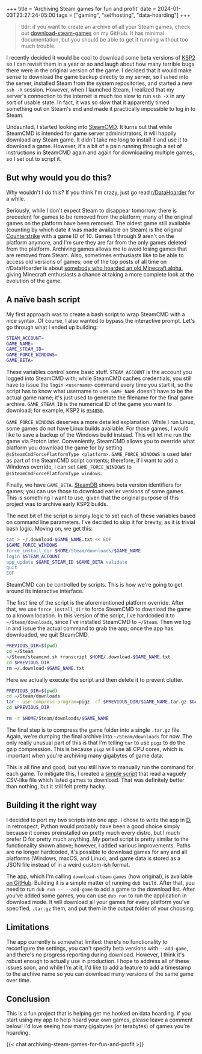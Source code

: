 +++
title = 'Archiving Steam games for fun and profit'
date = 2024-01-03T23:27:24-05:00
tags = ["gaming", "selfhosting", "data-hoarding"]
+++

> tldr: if you want to create an archive of all your Steam games, check out [download-steam-games](https://github.com/LorenDB/download-steam-games) on my GitHub. It has minimal documentation, but you should be able to get it running without too much trouble.

I recently decided it would be cool to download some beta versions of [KSP2](https://www.kerbalspaceprogram.com/games-kerbal-space-program-2) so I can revisit them in a year or so and laugh about how many terrible bugs there were in the original version of the game. I decided that it would make sense to download the game backup directly to my server, so I `ssh`ed into the server, installed Steam from the system repositories, and started a new `ssh -X` session. However, when I launched Steam, I realized that my server's connection to the internet is much too slow to run `ssh -X` in any sort of usable state. In fact, it was so slow that it apparently timed something out on Steam's end and made it practically impossible to log in to Steam.

Undaunted, I started looking into [SteamCMD](https://developer.valvesoftware.com/wiki/SteamCMD). It turns out that while SteamCMD is intended for game server administrators, it will happily download any Steam game. It didn't take me long to install it and use it to download a game. However, it's a bit of a pain running through a set of instructions in SteamCMD again and again for downloading multiple games, so I set out to script it.

## But why would you do this?

Why wouldn't I do this? If you think I'm crazy, just go read [r/DataHoarder](https://www.reddit.com/r/DataHoarder/) for a while.

Seriously, while I don't expect Steam to disappear tomorrow, there is precedent for games to be removed from the platform; many of the original games on the platform have been removed. The oldest game still available (counting by which date it was made available on Steam) is the original [Counterstrike](https://store.steampowered.com/app/10) with a game ID of 10. Games 1 through 9 aren't on the platform anymore, and I'm sure they are far from the only games deleted from the platform. Archiving games allows me to avoid losing games that are removed from Steam. Also, sometimes enthusiasts like to be able to access old versions of games; one of the top posts of all time on r/DataHoarder is about [somebody who hoarded an old Minecraft alpha](https://www.reddit.com/r/DataHoarder/comments/o9cnj3/one_womans_quest_to_never_delete_anything_allowed/), giving Minecraft enthusiasts a chance at taking a more complete look at the evolution of the game.

## A naïve bash script

My first approach was to create a bash script to wrap SteamCMD with a nice syntax. Of course, I also wanted to bypass the interactive prompt. Let's go through what I ended up building:

``` bash
STEAM_ACCOUNT=
GAME_NAME=
GAME_STEAM_ID=
GAME_FORCE_WINDOWS=
GAME_BETA=
```

These variables control some basic stuff. `STEAM_ACCOUNT` is the account you logged into SteamCMD with; while SteamCMD caches credentials, you still have to issue the `login <username>` command every time you start it, so the script has to know what username to use. `GAME_NAME` doesn't have to be the actual game name; it's just used to generate the filename for the final game archive. `GAME_STEAM_ID` is the numerical ID of the game you want to download; for example, KSP2 is [`954850`](https://store.steampowered.com/app/954850/Kerbal_Space_Program_2/).

`GAME_FORCE_WINDOWS` deserves a more detailed explanation. While I run Linux, some games do not have Linux builds available. For those games, I would like to save a backup of the Windows build instead. This will let me run the game via Proton later. Conveniently, SteamCMD allows you to override what platform you download the game for by setting `@sSteamCmdForcePlatformType <platform>`. `GAME_FORCE_WINDOWS` is used later as part of the SteamCMD script contents; therefore, if I want to add a Windows override, I can set `GAME_FORCE_WINDOWS` to `@sSteamCmdForcePlatformType windows`.

Finally, we have `GAME_BETA`. [SteamDB](https://steamdb.info) shows beta version identifiers for games; you can use those to download earlier versions of some games. This is something I want to use, given that the original purpose of this project was to archive early KSP2 builds.

The next bit of the script is simply logic to set each of these variables based on command line parameters. I've decided to skip it for brevity, as it is trivial bash logic. Moving on, we get this:

``` bash
cat > ~/.download-$GAME_NAME.txt << EOF
$GAME_FORCE_WINDOWS
force_install_dir $HOME/Steam/downloads/$GAME_NAME
login $STEAM_ACCOUNT
app_update $GAME_STEAM_ID $GAME_BETA validate
quit
EOF
```

SteamCMD can be controlled by scripts. This is how we're going to get around its interactive interface.

The first line of the script is the aforementioned platform override. After that, we use `force_install_dir` to force SteamCMD to download the game to a known location. In this version of the script, I've hardcoded it to `~/Steam/downloads`, since I've installed SteamCMD to `~/Steam`. Then we log in and issue the actual command to grab the app; once the app has downloaded, we quit SteamCMD.

``` bash
PREVIOUS_DIR=$(pwd)
cd ~/Steam
~/Steam/steamcmd.sh +runscript $HOME/.download-$GAME_NAME.txt
cd $PREVIOUS_DIR
rm ~/.download-$GAME_NAME.txt
```

Here we actually execute the script and then delete it to prevent clutter.

``` bash
PREVIOUS_DIR=$(pwd)
cd ~/Steam/downloads
tar --use-compress-program=pigz -cf $PREVIOUS_DIR/$GAME_NAME.tar.gz $GAME_NAME
cd $PREVIOUS_DIR

rm -r $HOME/Steam/downloads/$GAME_NAME
```

The final step is to compress the game folder into a single `.tar.gz` file. Again, we're dumping the final archive into `~/Steam/downloads` for now. The only really unusual part of this is that I'm telling `tar` to use `pigz` to do the gzip compression. This is because `pigz` will use all CPU cores, which is important when you're archiving many gigabytes of game data.

This is all fine and good, but you still have to manually run the command for each game. To mitigate this, I created a [simple script](https://paste.segfault.foo/loren/ac1cfff462804e70bdf85fb764328b19) that read a vaguely CSV-like file which listed games to download. That was definitely better than nothing, but it still felt pretty hacky.

## Building it the right way

I decided to port my two scripts into one app. I chose to write the app in [D](https://dlang.org); in retrospect, Python would probably have been a good choice simply because it comes preinstalled on pretty much every distro, but I much prefer D for pretty much anything. My ported script is pretty similar to the functionality shown above; however, I added various improvements. Paths are no longer hardcoded, it's possible to download games for any and all platforms (Windows, macOS, and Linux), and game data is stored as a JSON file instead of in a weird custom-ish format.

The app, which I'm calling `download-steam-games` (how original), is available [on GitHub](https://github.com/LorenDB/download-steam-games). Building it is a simple matter of running `dub build`. After that, you need to run `dub run -- --add-game` to add a game to the download list. After you've added some games, you can use `dub run` to run the application in download mode. It will download all your games for every platform you've specified, `.tar.gz` them, and put them in the output folder of your choosing.

## Limitations

The app currently is somewhat limited: there's no functionality to reconfigure the settings, you can't specify beta versions with `--add-game`, and there's no progress reporting during download. However, I think it's robust enough to actually use in production. I hope to address all of these issues soon, and while I'm at it, I'd like to add a feature to add a timestamp to the archive name so you can download many versions of the same game over time.

## Conclusion

This is a fun project that is helping get me hooked on data hoarding. If you start using my app to help hoard your own games, please leave a comment below! I'd love seeing how many gigabytes (or terabytes) of games you're hoarding.

{{< chat archiving-steam-games-for-fun-and-profit >}}
